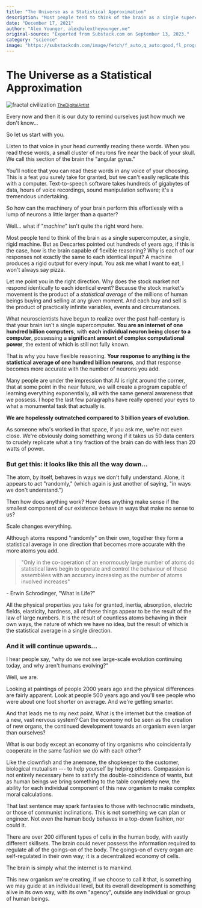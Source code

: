 ```yaml
---
title: "The Universe as a Statistical Approximation"
description: "Most people tend to think of the brain as a single supercomputer, a single, rigid machine. But as Descartes pointed out hundreds of years ago, if this is the case, how is the brain capable of flexible reasoning?"
date: "December 17, 2021"
author: "Alex Younger, alex@alextheyounger.me"
original-source: "Exported from Substack.com on September 13, 2023."
category: "science"
image: "https://substackcdn.com/image/fetch/f_auto,q_auto:good,fl_progressive:steep/https%3A%2F%2Fbucketeer-e05bbc84-baa3-437e-9518-adb32be77984.s3.amazonaws.com%2Fpublic%2Fimages%2F6d93f790-9a76-4417-9942-8428eb5715c8_885x720.jpeg"
---
```



# The Universe as a Statistical Approximation

![fractal civilization](https://substackcdn.com/image/fetch/f_auto,q_auto:good,fl_progressive:steep/https%3A%2F%2Fbucketeer-e05bbc84-baa3-437e-9518-adb32be77984.s3.amazonaws.com%2Fpublic%2Fimages%2F6d93f790-9a76-4417-9942-8428eb5715c8_885x720.jpeg)
<small>[TheDigitalArtist](https://pixabay.com/users/thedigitalartist-202249/)</small>

Every now and then it is our duty to remind ourselves just how much we
don\'t know...

So let us start with you.

Listen to that voice in your head currently reading these words. When
you read these words, a small cluster of neurons fire near the back of
your skull. We call this section of the brain the \"angular gyrus.\"

You\'ll notice that you can read these words in any voice of your
choosing. This is a feat you surely take for granted, but we can\'t
easily replicate this with a computer. Text-to-speech software takes
hundreds of gigabytes of data, hours of voice recordings, sound
manipulation software; it\'s a tremendous undertaking.

So how can the machinery of your brain perform this effortlessly with a
lump of neurons a little larger than a quarter?

Well\... what if \"*machine*\" isn\'t quite the right word here.

Most people tend to think of the brain as a single supercomputer, a
single, rigid machine. But as Descartes pointed out hundreds of years
ago, if this is the case, how is the brain capable of flexible
reasoning? Why is each of our responses not exactly the same to each
identical input? A machine produces a rigid output for every input. You
ask me what I want to eat, I won\'t always say pizza.

Let me point you in the right direction. Why does the stock market not
respond identically to each identical event? Because the stock market's
movement is the product of a *statistical average* of the millions of
human beings buying and selling at any given moment. And each buy and
sell is the product of practically infinite variables, events and
circumstances.

What neuroscientists have begun to realize over the past half-century is
that your brain isn\'t a single supercomputer. **You are an internet**
**of one hundred billion computers**, with **each individual neuron
being closer to a computer**, possessing a **significant amount of
complex computational power**, the extent of which is still not fully
known.

That is why you have flexible reasoning. **Your response to anything is
the statistical average of one hundred billion neurons**, and that
response becomes more accurate with the number of neurons you add.

Many people are under the impression that AI is right around the corner,
that at some point in the near future, we will create a program capable
of learning everything exponentially, all with the same general
awareness that we possess. I hope the last few paragraphs have really
opened your eyes to what a monumental task that actually is.

**We are hopelessly outmatched compared to 3 billion years of
evolution.**

As someone who's worked in that space, if you ask me, we\'re not even
close. We\'re obviously doing something wrong if it takes us 50 data
centers to crudely replicate what a tiny fraction of the brain can do
with less than 20 watts of power.

### But get this: **it looks like this all the way down\...**

The atom, by itself, behaves in ways we don\'t fully understand. Alone,
it appears to act \"randomly,\" (which again is just another of saying,
\"in ways we don\'t understand.\") 

Then how does anything work? How does anything make sense if the
smallest component of our existence behave in ways that make no sense to
us?

Scale changes everything.

Although atoms respond \"randomly\" on their own, together they form a
statistical average in one direction that becomes more accurate with the
more atoms you add.

> \"Only in the co-operation of an enormously large number of atoms do
> statistical laws begin to operate and control the behaviour of these
> assemblées with an accuracy increasing as the number of atoms involved
> increases\"

\- Erwin Schrodinger, \"What is Life?\"

All the physical properties you take for granted, inertia, absorption,
electric fields, elasticity, hardness, all of these things appear to be
the result of the law of large numbers. It is the result of countless
atoms behaving in their own ways, the nature of which we have no idea,
but the result of which is the statistical average in a single
direction.

### And it will continue upwards...

I hear people say, "why do we not see large-scale evolution continuing
today, and why aren't humans evolving?"

Well, we are.

Looking at paintings of people 2000 years ago and the physical
differences are fairly apparent. Look at people 500 years ago and you'll
see people who were about one foot shorter on average. And we're getting
smarter.

And that leads me to my next point. What is the internet but the
creation of a new, vast nervous system? Can the economy not be seen as
the creation of new organs, the continued development towards an
organism even larger than ourselves?

What is our body except an economy of tiny organisms who coincidentally
cooperate in the same fashion we do with each other?

Like the clownfish and the anemone, the shopkeeper to the customer,
biological mutualism --- to help yourself by helping others. Compassion
is not entirely necessary here to satisfy the double-coincidence of
wants, but as human beings we bring something to the table completely
new, the ability for each individual component of this new organism to
make complex moral calculations.

That last sentence may spark fantasies to those with technocratic
mindsets, or those of communist inclinations. This is not something we
can plan or engineer. Not even the human body behaves in a top-down
fashion, nor could it.

There are over 200 different types of cells in the human body, with
vastly different skillsets. The brain could never possess the
information required to regulate all of the goings-on of the body. The
goings-on of every organ are self-regulated in their own way; it is a
decentralized economy of cells.

The brain is simply what the internet is to mankind.

This new organism we're creating, if we choose to call it that, is
something we may guide at an individual level, but its overall
development is something alive in its own way, with its own "agency",
outside any individual or group of human beings.
